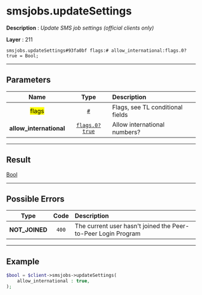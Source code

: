 # smsjobs.updateSettings

**Description** : *Update SMS job settings (official clients only)*

**Layer** : 211

```tl
smsjobs.updateSettings#93fa0bf flags:# allow_international:flags.0?true = Bool;
```

---

## Parameters

| Name | Type | Description |
| :---: | :---: | :--- |
| <mark>flags</mark> | [`#`](type/#) | Flags, see TL conditional fields |
| **allow_international** | [`flags.0?true`](type/true) | Allow international numbers? |

---

## Result

[Bool](type/Bool)

---

## Possible Errors

| Type | Code | Description |
| :---: | :---: | :--- |
| **NOT_JOINED** | `400` | The current user hasn't joined the Peer-to-Peer Login Program |

---

## Example

```php
$bool = $client->smsjobs->updateSettings(
	allow_international : true,
);
```